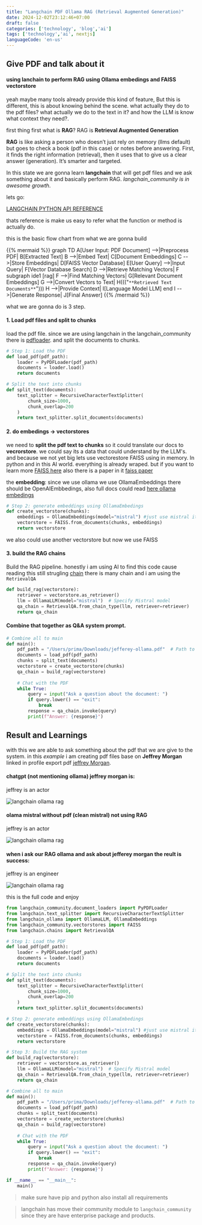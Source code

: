 ```yaml
---
title: "Langchain PDF Ollama RAG (Retrieval Augmented Generation)"
date: 2024-12-02T23:12:46+07:00
draft: false
categories: ['technology', 'blog','ai']
tags: ['technology','ai', nextjs]
languageCode: 'en-us'
---
```


## Give PDF and talk about it

#### using lanchain to perform RAG using Ollama embedings and FAISS vectorstore

yeah maybe many tools already provide this kind of feature, But this is different, this is about knowing behind the scene. what actually they do to the pdf files? what actually we do to the text in it? and how the LLM is know what context they need?.

first thing first what is **RAG**? RAG is **Retrieval Augmented Generation** 

**RAG** is like asking a person who doesn’t just rely on memory (llms default) but goes to check a book (pdf in this case) or notes before answering. First, it finds the right information (retrieval), then it uses that to give us a clear answer (generation). It’s smarter and targeted.

In this state we are gonna learn **langchain** that will get pdf files and we ask something about it and basically perform RAG. *langchain_community is in awesome growth*.

lets go:

[LANGCHAIN PYTHON API REFERENCE](https://api.python.langchain.com/en/latest/langchain_api_reference.html)

thats reference is make us easy to refer what the function or method is actually do.

this is the basic flow chart from what we are gonna build

{{% mermaid %}}
graph TD
    A[User Input: PDF Document] -->|Preprocess PDF| B[Extracted Text]
    B -->|Embed Text| C[Document Embeddings]
    C -->|Store Embeddings| D[FAISS Vector Database]
    E[User Query] -->|Input Query| F[Vector Database Search]
    D -->|Retrieve Matching Vectors| F
    subgraph ide1 [rag]
    F -->|Find Matching Vectors| G[Relevant Document Embeddings]
    G -->|Convert Vectors to Text| H((("`**Retrieved Text Documents**`")))
    H -->|Provide Context| I[Language Model LLM]
    end
    I -->|Generate Response| J[Final Answer]
{{% /mermaid %}}

what we are gonna do is 3 step.

#### 1. Load pdf files and split to chunks

load the pdf file. since we are using langchain in the langchain_community there is [pdfloader](https://python.langchain.com/docs/integrations/document_loaders/pypdfloader/). and split the documents to chunks.

```python
# Step 1: Load the PDF
def load_pdf(pdf_path):
    loader = PyPDFLoader(pdf_path)
    documents = loader.load()
    return documents

# Split the text into chunks
def split_text(documents):
    text_splitter = RecursiveCharacterTextSplitter(
        chunk_size=1000,
        chunk_overlap=200
    )
    return text_splitter.split_documents(documents)
```

#### 2. do embedings -> vectorstores

we need to **split the pdf text to chunks** so it could translate our docs to **vecrorstore**. we could say its a data that could understand by the LLM's. and because we not yet big lets use vectorestore FAISS using in memory. In python and in this AI world. everything is already wraped. but if you want to learn more [FAISS here](https://api.python.langchain.com/en/latest/vectorstores/langchain_community.vectorstores.faiss.FAISS.html#langchain_community.vectorstores.faiss.FAISS) also there is a paper in it [faiss paper](https://arxiv.org/pdf/2401.08281)

the **embedding**: since we use ollama we use OllamaEmbeddings there should be OpenAIEmbbedings, also
full docs could read [here ollama embedings](https://python.langchain.com/v0.2/api_reference/ollama/embeddings/langchain_ollama.embeddings.OllamaEmbeddings.html#langchain_ollama.embeddings.OllamaEmbeddings)

```python
# Step 2: generate embeddings using OllamaEmbedings
def create_vectorstore(chunks):
    embeddings = OllamaEmbeddings(model="mistral") #just use mistral its run on local btw
    vectorstore = FAISS.from_documents(chunks, embeddings)
    return vectorstore

```

we also could use another vectorstore but now we use FAISS

#### 3. build the RAG chains

Build the RAG pipeline. honestly i am using AI to find this code cause reading this still strugling [chain](https://python.langchain.com/v0.1/docs/modules/chains/) there is many chain and i am using the `RetrievalQA`

```python
def build_rag(vectorstore):
    retriever = vectorstore.as_retriever()
    llm = OllamaLLM(model="mistral")  # Specify Mistral model
    qa_chain = RetrievalQA.from_chain_type(llm, retriever=retriever)
    return qa_chain
```

#### Combine that together as Q&A system prompt.

```python
# Combine all to main
def main():
    pdf_path = "/Users/prima/Downloads/jefferey-ollama.pdf"  # Path to your PDF file
    documents = load_pdf(pdf_path)
    chunks = split_text(documents)
    vectorstore = create_vectorstore(chunks)
    qa_chain = build_rag(vectorstore)
    
    # Chat with the PDF
    while True:
        query = input("Ask a question about the document: ")
        if query.lower() == "exit":
            break
        response = qa_chain.invoke(query)
        print(f"Answer: {response}")

```

## Result and Learnings

with this we are able to ask something about the pdf that we are give to the system. in this *example* i am creating pdf files base on **Jeffrey Morgan** linked in profile export pdf [jeffrey Morgan](https://www.linkedin.com/in/jmorganca/?originalSubdomain=ca).

#### chatgpt (not mentioning ollama) jeffrey morgan is: 

jeffrey is an actor


![langchain ollama rag](/img/langchain-rag-ollama-1.png)


#### olama mistral without pdf (clean mistral) not using RAG

jeffrey is an actor


![langchain ollama rag](/img/langchain-rag-ollama-4.png)


#### when i ask our RAG ollama and ask about jefferey morgan the reult is success:

jeffrey is an engineer


![langchain ollama rag](/img/langchain-rag-ollama-3.png)


this is the full code and enjoy


```python
from langchain_community.document_loaders import PyPDFLoader
from langchain.text_splitter import RecursiveCharacterTextSplitter
from langchain_ollama import OllamaLLM, OllamaEmbeddings
from langchain_community.vectorstores import FAISS
from langchain.chains import RetrievalQA

# Step 1: Load the PDF
def load_pdf(pdf_path):
    loader = PyPDFLoader(pdf_path)
    documents = loader.load()
    return documents

# Split the text into chunks
def split_text(documents):
    text_splitter = RecursiveCharacterTextSplitter(
        chunk_size=1000,
        chunk_overlap=200
    )
    return text_splitter.split_documents(documents)

# Step 2: generate embeddings using OllamaEmbedings
def create_vectorstore(chunks):
    embeddings = OllamaEmbeddings(model="mistral") #just use mistral its run on local btw
    vectorstore = FAISS.from_documents(chunks, embeddings)
    return vectorstore

# Step 3: Build the RAG system
def build_rag(vectorstore):
    retriever = vectorstore.as_retriever()
    llm = OllamaLLM(model="mistral")  # Specify Mistral model
    qa_chain = RetrievalQA.from_chain_type(llm, retriever=retriever)
    return qa_chain

# Combine all to main
def main():
    pdf_path = "/Users/prima/Downloads/jefferey-ollama.pdf"  # Path to your PDF file
    documents = load_pdf(pdf_path)
    chunks = split_text(documents)
    vectorstore = create_vectorstore(chunks)
    qa_chain = build_rag(vectorstore)
    
    # Chat with the PDF
    while True:
        query = input("Ask a question about the document: ")
        if query.lower() == "exit":
            break
        response = qa_chain.invoke(query)
        print(f"Answer: {response}")

if __name__ == "__main__":
    main()

```

> make sure have pip and python also install all requirements

> langchain has move their community module to `langchain_community` since they are have enterprise package and products.